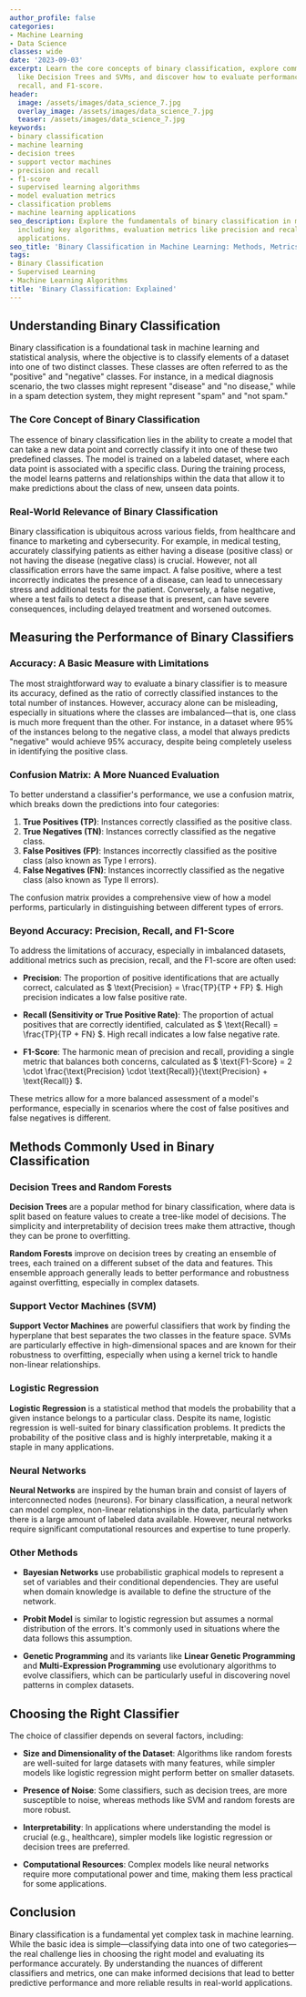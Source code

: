 ```yaml
---
author_profile: false
categories:
- Machine Learning
- Data Science
classes: wide
date: '2023-09-03'
excerpt: Learn the core concepts of binary classification, explore common algorithms
  like Decision Trees and SVMs, and discover how to evaluate performance using precision,
  recall, and F1-score.
header:
  image: /assets/images/data_science_7.jpg
  overlay_image: /assets/images/data_science_7.jpg
  teaser: /assets/images/data_science_7.jpg
keywords:
- binary classification
- machine learning
- decision trees
- support vector machines
- precision and recall
- f1-score
- supervised learning algorithms
- model evaluation metrics
- classification problems
- machine learning applications
seo_description: Explore the fundamentals of binary classification in machine learning,
  including key algorithms, evaluation metrics like precision and recall, and real-world
  applications.
seo_title: 'Binary Classification in Machine Learning: Methods, Metrics, and Applications'
tags:
- Binary Classification
- Supervised Learning
- Machine Learning Algorithms
title: 'Binary Classification: Explained'
---
```


## Understanding Binary Classification

Binary classification is a foundational task in machine learning and statistical analysis, where the objective is to classify elements of a dataset into one of two distinct classes. These classes are often referred to as the "positive" and "negative" classes. For instance, in a medical diagnosis scenario, the two classes might represent "disease" and "no disease," while in a spam detection system, they might represent "spam" and "not spam."

### The Core Concept of Binary Classification

The essence of binary classification lies in the ability to create a model that can take a new data point and correctly classify it into one of these two predefined classes. The model is trained on a labeled dataset, where each data point is associated with a specific class. During the training process, the model learns patterns and relationships within the data that allow it to make predictions about the class of new, unseen data points.

### Real-World Relevance of Binary Classification

Binary classification is ubiquitous across various fields, from healthcare and finance to marketing and cybersecurity. For example, in medical testing, accurately classifying patients as either having a disease (positive class) or not having the disease (negative class) is crucial. However, not all classification errors have the same impact. A false positive, where a test incorrectly indicates the presence of a disease, can lead to unnecessary stress and additional tests for the patient. Conversely, a false negative, where a test fails to detect a disease that is present, can have severe consequences, including delayed treatment and worsened outcomes.

## Measuring the Performance of Binary Classifiers

### Accuracy: A Basic Measure with Limitations

The most straightforward way to evaluate a binary classifier is to measure its accuracy, defined as the ratio of correctly classified instances to the total number of instances. However, accuracy alone can be misleading, especially in situations where the classes are imbalanced—that is, one class is much more frequent than the other. For instance, in a dataset where 95% of the instances belong to the negative class, a model that always predicts "negative" would achieve 95% accuracy, despite being completely useless in identifying the positive class.

### Confusion Matrix: A More Nuanced Evaluation

To better understand a classifier's performance, we use a confusion matrix, which breaks down the predictions into four categories:

1. **True Positives (TP)**: Instances correctly classified as the positive class.
2. **True Negatives (TN)**: Instances correctly classified as the negative class.
3. **False Positives (FP)**: Instances incorrectly classified as the positive class (also known as Type I errors).
4. **False Negatives (FN)**: Instances incorrectly classified as the negative class (also known as Type II errors).

The confusion matrix provides a comprehensive view of how a model performs, particularly in distinguishing between different types of errors. 

### Beyond Accuracy: Precision, Recall, and F1-Score

To address the limitations of accuracy, especially in imbalanced datasets, additional metrics such as precision, recall, and the F1-score are often used:

- **Precision**: The proportion of positive identifications that are actually correct, calculated as $ \text{Precision} = \frac{TP}{TP + FP} $. High precision indicates a low false positive rate.

- **Recall (Sensitivity or True Positive Rate)**: The proportion of actual positives that are correctly identified, calculated as $ \text{Recall} = \frac{TP}{TP + FN} $. High recall indicates a low false negative rate.

- **F1-Score**: The harmonic mean of precision and recall, providing a single metric that balances both concerns, calculated as $ \text{F1-Score} = 2 \cdot \frac{\text{Precision} \cdot \text{Recall}}{\text{Precision} + \text{Recall}} $.

These metrics allow for a more balanced assessment of a model's performance, especially in scenarios where the cost of false positives and false negatives is different.

## Methods Commonly Used in Binary Classification

### Decision Trees and Random Forests

**Decision Trees** are a popular method for binary classification, where data is split based on feature values to create a tree-like model of decisions. The simplicity and interpretability of decision trees make them attractive, though they can be prone to overfitting.

**Random Forests** improve on decision trees by creating an ensemble of trees, each trained on a different subset of the data and features. This ensemble approach generally leads to better performance and robustness against overfitting, especially in complex datasets.

### Support Vector Machines (SVM)

**Support Vector Machines** are powerful classifiers that work by finding the hyperplane that best separates the two classes in the feature space. SVMs are particularly effective in high-dimensional spaces and are known for their robustness to overfitting, especially when using a kernel trick to handle non-linear relationships.

### Logistic Regression

**Logistic Regression** is a statistical method that models the probability that a given instance belongs to a particular class. Despite its name, logistic regression is well-suited for binary classification problems. It predicts the probability of the positive class and is highly interpretable, making it a staple in many applications.

### Neural Networks

**Neural Networks** are inspired by the human brain and consist of layers of interconnected nodes (neurons). For binary classification, a neural network can model complex, non-linear relationships in the data, particularly when there is a large amount of labeled data available. However, neural networks require significant computational resources and expertise to tune properly.

### Other Methods

- **Bayesian Networks** use probabilistic graphical models to represent a set of variables and their conditional dependencies. They are useful when domain knowledge is available to define the structure of the network.
  
- **Probit Model** is similar to logistic regression but assumes a normal distribution of the errors. It's commonly used in situations where the data follows this assumption.

- **Genetic Programming** and its variants like **Linear Genetic Programming** and **Multi-Expression Programming** use evolutionary algorithms to evolve classifiers, which can be particularly useful in discovering novel patterns in complex datasets.

## Choosing the Right Classifier

The choice of classifier depends on several factors, including:

- **Size and Dimensionality of the Dataset**: Algorithms like random forests are well-suited for large datasets with many features, while simpler models like logistic regression might perform better on smaller datasets.
  
- **Presence of Noise**: Some classifiers, such as decision trees, are more susceptible to noise, whereas methods like SVM and random forests are more robust.
  
- **Interpretability**: In applications where understanding the model is crucial (e.g., healthcare), simpler models like logistic regression or decision trees are preferred.

- **Computational Resources**: Complex models like neural networks require more computational power and time, making them less practical for some applications.

## Conclusion

Binary classification is a fundamental yet complex task in machine learning. While the basic idea is simple—classifying data into one of two categories—the real challenge lies in choosing the right model and evaluating its performance accurately. By understanding the nuances of different classifiers and metrics, one can make informed decisions that lead to better predictive performance and more reliable results in real-world applications.